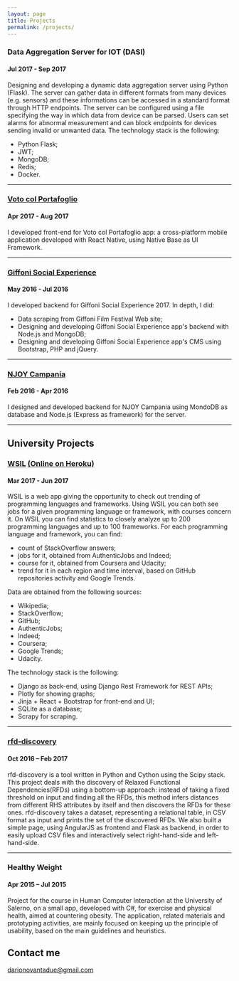 ```yaml
---
layout: page
title: Projects
permalink: /projects/
---
```


### Data Aggregation Server for IOT (DASI)
#### Jul 2017 - Sep 2017

Designing and developing a dynamic data aggregation server using Python (Flask).
The server can gather data in different formats from many devices (e.g. sensors) and these informations can be accessed in a standard format through HTTP endpoints.
The server can be configured using a file specifying the way in which data from device can be parsed.
Users can set alarms for abnormal measurement and can block endpoints for devices sending invalid or unwanted data.
The technology stack is the following:
- Python Flask;
- JWT;
- MongoDB;
- Redis;
- Docker.

***

### [Voto col Portafoglio](https://itunes.apple.com/it/app/voto-col-portafoglio/id1244405835?mt=8) 
#### Apr 2017 - Aug 2017

I developed front-end for Voto col Portafoglio app: a cross-platform mobile application developed with React Native, using Native Base as UI Framework.

***

### [Giffoni Social Experience](https://play.google.com/store/apps/details?id=com.ionicframework.gffapp387189&hl=en) 
#### May 2016 - Jul 2016
I developed backend for Giffoni Social Experience 2017. In depth, I did:
 - Data scraping from Giffoni Film Festival Web site;
 - Designing and developing Giffoni Social Experience app's backend with Node.js and MongoDB;
 - Designing and developing Giffoni Social Experience app's CMS using Bootstrap, PHP and jQuery.

***

### [NJOY Campania](https://play.google.com/store/apps/details?id=it.njoy.campania)
#### Feb 2016 - Apr 2016
I designed and developed backend for NJOY Campania using MondoDB as database and Node.js (Express as framework) for the server.

***

## University Projects

### [WSIL](https://github.com/criticalerrors/WSIL) [(Online on Heroku)](http://wsilang.herokuapp.com/)
#### Mar 2017 - Jun 2017

WSIL is a web app giving the opportunity to check out trending of programming languages and frameworks. Using WSIL you can both see jobs for a given programming language or framework, with courses concern it.
On WSIL you can find statistics to closely analyze up to 200 programming languages and up to 100 frameworks.
For each programming language and framework, you can find:
- count of StackOverflow answers;
- jobs for it, obtained from AuthenticJobs and Indeed;
- course for it, obtained from Coursera and Udacity;
- trend for it in each region and time interval, based on GitHub repositories activity and Google Trends.

Data are obtained from the following sources:
- Wikipedia;
- StackOverflow;
- GitHub;
- AuthenticJobs;
- Indeed;
- Coursera;
- Google Trends;
- Udacity.

The technology stack is the following:
- Django as back-end, using Django Rest Framework for REST APIs;
- Plotly for showing graphs;
- Jinja + React + Bootstrap for front-end and UI;
- SQLite as a database;
- Scrapy for scraping.

***

### [rfd-discovery ](http://github.com/dariodip/rfd-discovery)
#### Oct 2016 – Feb 2017

  rfd-discovery is a tool written in Python and Cython using the Scipy stack.
This project deals with the discovery of Relaxed Functional Dependencies(RFDs) using a bottom-up approach: instead of taking a fixed threshold on input and finding all the RFDs, this method infers distances from different RHS attributes by itself and then discovers the RFDs for these ones.
rfd-discovery takes a dataset, representing a relational table, in CSV format as input and prints the set of the discovered RFDs.
We also built a simple page, using AngularJS as frontend and Flask as backend, in order to easily upload CSV files and interactively select right-hand-side and left-hand-side.

***

### Healthy Weight
#### Apr 2015 – Jul 2015

  Project for the course in Human Computer Interaction at the University of Salerno, on a small app, developed with C#, for exercise and physical health, aimed at countering obesity. The application, related materials and prototyping activities, are mainly focused on keeping up the principle of usability, based on the main guidelines and heuristics.



## Contact me

[darionovantadue@gmail.com](mailto:darionovantadue@gmail.com)
